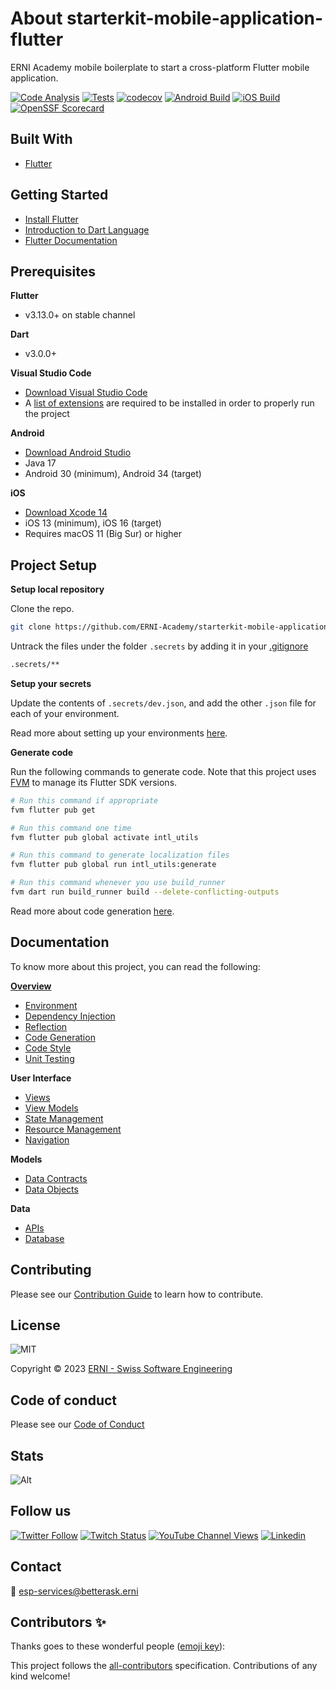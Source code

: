 # About starterkit-mobile-application-flutter

ERNI Academy mobile boilerplate to start a cross-platform Flutter mobile application.

<!-- ALL-CONTRIBUTORS-BADGE:START - Do not remove or modify this section -->
<!-- ALL-CONTRIBUTORS-BADGE:END -->

[![Code Analysis](https://github.com/ERNI-Academy/starterkit-mobile-application-flutter/actions/workflows/ci-code-analysis.yml/badge.svg)](https://github.com/ERNI-Academy/starterkit-mobile-application-flutter/actions/workflows/ci-code-analysis.yml) [![Tests](https://github.com/ERNI-Academy/starterkit-mobile-application-flutter/actions/workflows/ci-tests.yml/badge.svg)](https://github.com/ERNI-Academy/starterkit-mobile-application-flutter/actions/workflows/ci-tests.yml) [![codecov](https://codecov.io/gh/ERNI-Academy/starterkit-mobile-application-flutter/graph/badge.svg?token=IQPAQ95HC6)](https://codecov.io/gh/ERNI-Academy/starterkit-mobile-application-flutter) [![Android Build](https://github.com/ERNI-Academy/starterkit-mobile-application-flutter/actions/workflows/ci-android.yml/badge.svg)](https://github.com/ERNI-Academy/starterkit-mobile-application-flutter/actions/workflows/ci-android.yml) [![iOS Build](https://github.com/ERNI-Academy/starterkit-mobile-application-flutter/actions/workflows/ci-ios.yml/badge.svg)](https://github.com/ERNI-Academy/starterkit-mobile-application-flutter/actions/workflows/ci-ios.yml) [![OpenSSF Scorecard](https://api.securityscorecards.dev/projects/github.com/ERNI-Academy/starterkit-mobile-application-flutter/badge)](https://securityscorecards.dev/viewer/?uri=github.com/ERNI-Academy/starterkit-mobile-application-flutter)

## Built With

- [Flutter](https://flutter.dev)

## Getting Started

- [Install Flutter](https://docs.flutter.dev/get-started/install)
- [Introduction to Dart Language](https://dart.dev/guides/language/language-tour)
- [Flutter Documentation](https://docs.flutter.dev/)

## Prerequisites

**Flutter**
- v3.13.0+ on stable channel

**Dart**
- v3.0.0+

**Visual Studio Code**
- [Download Visual Studio Code](https://code.visualstudio.com/download)
- A [list of extensions](starterkit_app/.vscode/extensions.json) are required to be installed in order to properly run the project

**Android**
- [Download Android Studio](https://developer.android.com/studio)
- Java 17
- Android 30 (minimum), Android 34 (target)

**iOS**
- [Download Xcode 14](https://developer.apple.com/download/all/)
- iOS 13 (minimum), iOS 16 (target)
- Requires macOS 11 (Big Sur) or higher

## Project Setup

**Setup local repository**

Clone the repo.

```sh
git clone https://github.com/ERNI-Academy/starterkit-mobile-application-flutter.git
```

Untrack the files under the folder `.secrets` by adding it in your [.gitignore](starterkit_app/.gitignore)

```sh
.secrets/**
```

**Setup your secrets**

Update the contents of `.secrets/dev.json`, and add the other `.json` file for each of your environment.

Read more about setting up your environments [here](docs/environments.md).


**Generate code**

Run the following commands to generate code. Note that this project uses [FVM](https://fvm.app) to manage its Flutter SDK versions.

```sh
# Run this command if appropriate
fvm flutter pub get

# Run this command one time
fvm flutter pub global activate intl_utils

# Run this command to generate localization files
fvm flutter pub global run intl_utils:generate

# Run this command whenever you use build_runner
fvm dart run build_runner build --delete-conflicting-outputs
```

Read more about code generation [here](docs/code_generation.md).

## Documentation

To know more about this project, you can read the following:

**[Overview](docs/overview.md)**
- [Environment](docs/environments.md)
- [Dependency Injection](docs/dependency_injection.md)
- [Reflection](docs/reflection.md)
- [Code Generation](docs/code_generation.md)
- [Code Style](docs/code_style.md)
- [Unit Testing](docs/unit_testing.md)

**User Interface**
- [Views](docs/presentation/views.md)
- [View Models](docs/presentation/view_models.md)
- [State Management](docs/presentation/state_management.md)
- [Resource Management](docs/presentation/resource_management.md)
- [Navigation](docs/presentation/navigation.md)

**Models**
- [Data Contracts](docs/business/models/data_contracts.md)
- [Data Objects](docs/business/models/data_objects.md)

**Data**
- [APIs](docs/data/apis.md)
- [Database](docs/data/database.md)

## Contributing

Please see our [Contribution Guide](CONTRIBUTING.md) to learn how to contribute.

## License

![MIT](https://img.shields.io/badge/License-MIT-blue.svg)

Copyright © 2023 [ERNI - Swiss Software Engineering](https://www.betterask.erni)

## Code of conduct

Please see our [Code of Conduct](CODE_OF_CONDUCT.md)

## Stats

![Alt](https://repobeats.axiom.co/api/embed/0efcc903e049a8ee8086139e5a6b22e2504c1fa1.svg "Repobeats analytics image")

## Follow us

[![Twitter Follow](https://img.shields.io/twitter/follow/ERNI?style=social)](https://www.twitter.com/ERNI)
[![Twitch Status](https://img.shields.io/twitch/status/erni_academy?label=Twitch%20Erni%20Academy&style=social)](https://www.twitch.tv/erni_academy)
[![YouTube Channel Views](https://img.shields.io/youtube/channel/views/UCkdDcxjml85-Ydn7Dc577WQ?label=Youtube%20Erni%20Academy&style=social)](https://www.youtube.com/channel/UCkdDcxjml85-Ydn7Dc577WQ)
[![Linkedin](https://img.shields.io/badge/linkedin-31k-green?style=social&logo=Linkedin)](https://www.linkedin.com/company/erni)

## Contact

📧 [esp-services@betterask.erni](mailto:esp-services@betterask.erni)

## Contributors ✨

Thanks goes to these wonderful people ([emoji key](https://allcontributors.org/docs/en/emoji-key)):

<!-- ALL-CONTRIBUTORS-LIST:START - Do not remove or modify this section -->
<!-- ALL-CONTRIBUTORS-LIST:END -->
This project follows the [all-contributors](https://github.com/all-contributors/all-contributors) specification. Contributions of any kind welcome!
